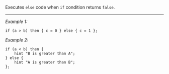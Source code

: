 Executes `else` code when `if` condition returns `false`.


---
*Example 1:*
```sqf
if (a > b) then { c = 0 } else { c = 1 };
```

*Example 2:*
```sqf
if (a < b) then {
	hint "B is greater than A";
} else {
	hint "A is greater than B";
};
```